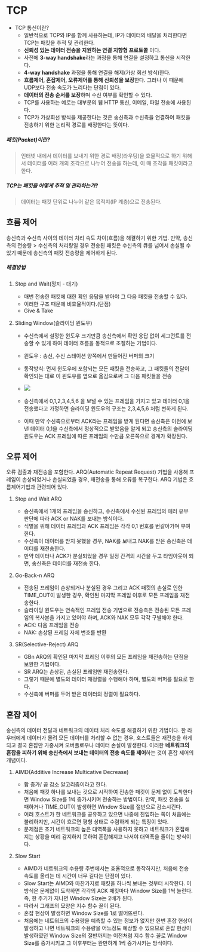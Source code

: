 # TCP

- TCP 통신이란?
  - 일반적으로 TCP와 IP를 함께 사용하는데, IP가 데이터의 배달을 처리한다면 TCP는 패킷을 추적 및 관리한다.
  - **신뢰성 있는 데이터 전송을 지원하는 연결 지향형 프로토콜** 이다.
  - 사전에 **3-way handshake**라는 과정을 통해 연결을 설정하고 통신을 시작한다.
  - **4-way handshake** 과정을 통해 연결을 해제(가상 회선 방식)한다.
  - **흐름제어, 혼잡제어, 오류제어를 통해 신뢰성을 보장**한다. 그러나 이 때문에 UDP보다 전송 속도가 느리다는 단점이 있다.
  - **데이터의 전송 순서를 보장**하며 수신 여부를 확인할 수 있다.
  - TCP를 사용하는 예로는 대부분의 웹 HTTP 통신, 이메일, 파일 전송에 사용된다.
  - TCP가 가상회선 방식을 제공한다는 것은 송신측과 수신측을 연결하여 패킷을 전송하기 위한 논리적 경로를 배정한다는 뜻이다.

##### 패킷(Packet)이란?

> 인터넷 내에서 데이터를 보내기 위한 경로 배정(라우팅)을 효율적으로 하기 위해서 데이터를 여러 개의 조각으로 나누어 전송을 하는데, 이 때 조각을 패킷이라고 한다.

##### TCP는 패킷을 어떻게 추적 및 관리하는가?

> 데이터는 패킷 단위로 나누어 같은 목적지(IP 계층)으로 전송된다.

## 흐름 제어

송신측과 수신측 사이의 데이터 처리 속도 차이(흐름)을 해결하기 위한 기법.
만약, 송신측의 전송량 > 수신측의 처리량일 경우 전송된 패킷은 수신측의 큐를 넘어서 손실될 수 있기 때문에 송신측의 패킷 전송량을 제어하게 된다.

##### 해결방법

1. Stop and Wait(정지 - 대기)

   - 매번 전송한 패킷에 대한 확인 응답을 받아야 그 다음 패킷을 전송할 수 있다.
   - 이러한 구조 때문에 비효율적이다.(단점)
   - Give & Take

2. Sliding Window(슬라이딩 윈도우)

   - 수신측에서 설정한 윈도우 크기만큼 송신측에서 확인 응답 없이 세그먼트를 전송할 수 있게 하여 데이터 흐름을 동적으로 조절하는 기법이다.
   - 윈도우 : 송신, 수신 스테이션 양쪽에서 만들어진 버퍼의 크기
   - 동작방식: 먼저 윈도우에 포함되는 모든 패킷을 전송하고, 그 패킷들의 전달이 확인되는 대로 이 윈도우를 옆으로 옮김으로써 그 다음 패킷들을 전송

   - <img src="https://camo.githubusercontent.com/06edc51853591b10242cf34fba0b9b92468d860a/68747470733a2f2f74312e6461756d63646e2e6e65742f6366696c652f746973746f72792f323533463745343835373135454435463237">
   - 송신측에서 0,1,2,3,4,5,6 을 보낼 수 있는 프레임을 가지고 있고 데이터 0,1을 전송했다고 가정하면 슬라이딩 윈도우의 구조는 2,3,4,5,6 처럼 변하게 된다.
   - 이때 만약 수신측으로부터 ACK라는 프레임을 받게 된다면 송신측은 이전에 보낸 데이터 0,1을 수신측에서 정상적으로 받았음을 알게 되고 송신측의 슬라이딩 윈도우는 ACK 프레임에 따른 프레임의 수만큼 오른쪽으로 경계가 확장된다.

## 오류 제어

오류 검출과 재전송을 포함한다.
ARQ(Automatic Repeat Request) 기법을 사용해 프레임이 손상되었거나 손실되었을 경우, 재전송을 통해 오류를 복구한다.
ARQ 기법은 흐름제어기법과 관련되어 있다.

1. Stop and Wait ARQ

   - 송신측에서 1개의 프레임을 송신하고, 수신측에서 수신된 프레임의 에러 유무 판단에 따라 ACK or NAK를 보내는 방식이다.
   - 식별을 위해 데이터 프레임과 ACK 프레임은 각각 0,1 번호를 번갈아가며 부여한다.
   - 수신측이 데이터를 받지 못했을 경우, NAK를 보내고 NAK를 받은 송신측은 데이터를 재전송한다.
   - 만약 데이터나 ACK가 분실되었을 경우 일정 간격의 시간을 두고 타임아웃이 되면, 송신측은 데이터를 재전송 한다.

2. Go-Back-n ARQ

   - 전송된 프레임이 손상되거나 분실된 경우 그리고 ACK 패킷의 손실로 인한 TIME_OUT이 발생한 경우, 확인된 마지막 프레임 이후로 모든 프레임을 재전송한다.
   - 슬라이딩 윈도우는 연속적인 프레임 전송 기법으로 전송측은 전송된 모든 프레임의 복사본을 가지고 있어야 하며, ACK와 NAK 모두 각각 구별해야 한다.
   - ACK: 다음 프레임을 전송
   - NAK: 손상된 프레임 자체 번호를 반환

3. SR(Selective-Reject) ARQ

   - GBn ARQ의 확인된 마지막 프레임 이후의 모든 프레임을 재전송하는 단점을 보완한 기법이다.
   - SR ARQ는 손상된, 손실된 프레임만 재전송한다.
   - 그렇기 때문에 별도의 데이터 재정렬을 수행해야 하며, 별도의 버퍼를 필요로 한다.
   - 수신측에 버퍼를 두어 받은 데이터의 정렬이 필요하다.

## 혼잡 제어

송신측의 데이터 전달과 네트워크의 데이터 처리 속도를 해결하기 위한 기법이다. 한 라우터에게 데이터가 몰려 모든 데이터를 처리할 수 없는 경우, 호스트들은 재전송을 하게 되고 결국 혼잡만 가중시켜 오버플로우나 데이터 손실이 발생한다. 이러한 **네트워크의 혼잡을 피하기 위해 송신측에서 보내는 데이터의 전송 속도를 제어**하는 것이 혼잡 제어의 개념이다.

1. AIMD(Additive Increase Multicative Decrease)

   - 합 증가/ 곱 감소 알고리즘이라고 한다.
   - 처음에 패킷 하나를 보내는 것으로 시작하여 전송한 패킷이 문제 없이 도착한다면 Window Size를 1씩 증가시키며 전송하는 방법이다. 만약, 패킷 전송을 실패하거나 TIME_OUT이 발생하면 Window Size를 절반으로 감소시킨다.
   - 여러 호스트가 한 네트워크를 공유하고 있으면 나중에 진입하는 쪽이 처음에는 불리하지만, 시간이 흐르면 평형 상태로 수렴하게 되는 특징이 있다.
   - 문제점은 초기 네트워크의 높은 대역폭을 사용하지 못하고 네트워크가 혼잡해지는 상황을 미리 감지하지 못하여 혼잡해지고 나서야 대역폭을 줄이는 방식이다.

2. Slow Start

   - AIMD가 네트워크의 수용량 주변에서는 효율적으로 동작하지만, 처음에 전송 속도를 올리는 데 시간이 너무 길다는 단점이 있다.
   - Slow Start는 AIMD와 마찬가지로 패킷을 하나씩 보내는 것부터 시작한다. 이 방식은 문제없이 도착하면 각각의 ACK 패킷마다 Window Size를 1씩 늘린다. 즉, 한 주기가 지나면 Window Size는 2배가 된다.
   - 따라서 그래프의 모양은 지수 함수 꼴이 된다.
   - 혼잡 현상이 발생하면 Window Size를 1로 떨어뜨린다.
   - 처음에는 네트워크의 수용량을 예측할 수 있는 정보가 없지만 한번 혼잡 현상이 발생하고 나면 네트워크의 수용량을 어느정도 예상할 수 있으므로 혼잡 현상이 발생하였던 Window Size의 절반까지는 이전처럼 지수 함수 꼴로 Window Size를 증가시키고 그 이후부터는 완만하게 1씩 증가시키는 방식이다.
